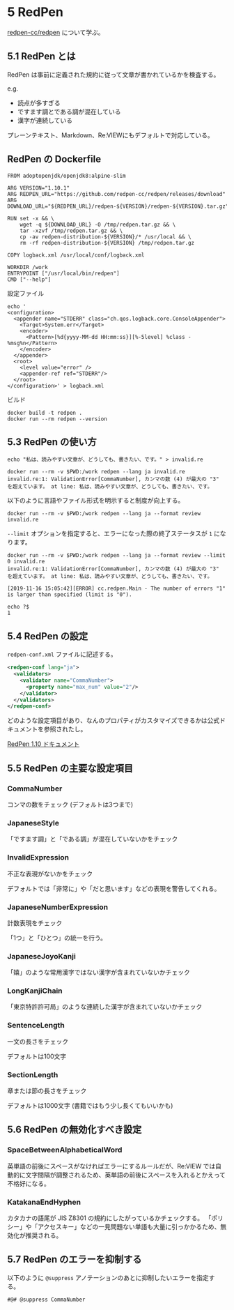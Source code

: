 # 5 RedPen

[redpen-cc/redpen](https://github.com/redpen-cc/redpen) について学ぶ。

## 5.1 RedPen とは

RedPen は事前に定義された規約に従って文章が書かれているかを検査する。

e.g.

- 読点が多すぎる
- ですます調とである調が混在している
- 漢字が連続している

プレーンテキスト、Markdown、Re:VIEWにもデフォルトで対応している。

## RedPen の Dockerfile

```
FROM adoptopenjdk/openjdk8:alpine-slim

ARG VERSION="1.10.1"
ARG REDPEN_URL="https://github.com/redpen-cc/redpen/releases/download"
ARG DOWNLOAD_URL="${REDPEN_URL}/redpen-${VERSION}/redpen-${VERSION}.tar.gz"

RUN set -x && \
    wget -q ${DOWNLOAD_URL} -O /tmp/redpen.tar.gz && \
    tar -xzvf /tmp/redpen.tar.gz && \
    cp -av redpen-distribution-${VERSION}/* /usr/local && \
    rm -rf redpen-distribution-${VERSION} /tmp/redpen.tar.gz

COPY logback.xml /usr/local/conf/logback.xml

WORKDIR /work
ENTRYPOINT ["/usr/local/bin/redpen"]
CMD ["--help"]
```

設定ファイル

```
echo '
<configuration>
  <appender name="STDERR" class="ch.qos.logback.core.ConsoleAppender">
    <Target>System.err</Target>
    <encoder>
      <Pattern>[%d{yyyy-MM-dd HH:mm:ss}][%-5level] %class - %msg%n</Pattern>
    </encoder>
  </appender>
  <root>
    <level value="error" />
    <appender-ref ref="STDERR"/>
  </root>
</configuration>' > logback.xml
```

ビルド

```
docker build -t redpen .
docker run --rm redpen --version
```

## 5.3 RedPen の使い方

```
echo "私は、読みやすい文章が、どうしても、書きたい、です。" > invalid.re

docker run --rm -v $PWD:/work redpen --lang ja invalid.re
invalid.re:1: ValidationError[CommaNumber], カンマの数 (4) が最大の "3" を超えています。 at line: 私は、読みやすい文章が、どうしても、書きたい、です。
```

以下のように言語やファイル形式を明示すると制度が向上する。

```
docker run --rm -v $PWD:/work redpen --lang ja --format review invalid.re
```

`--limit` オプションを指定すると、エラーになった際の終了ステータスが `1` になります。

```
docker run --rm -v $PWD:/work redpen --lang ja --format review --limit 0 invalid.re
invalid.re:1: ValidationError[CommaNumber], カンマの数 (4) が最大の "3" を超えています。 at line: 私は、読みやすい文章が、どうしても、書きたい、です。

[2019-11-16 15:05:42][ERROR] cc.redpen.Main - The number of errors "1" is larger than specified (limit is "0").

echo ?$
1
```

## 5.4 RedPen の設定

`redpen-conf.xml` ファイルに記述する。

```xml
<redpen-conf lang="ja">
  <validators>
    <validator name="CommaNumber">
      <property name="max_num" value="2"/>
    </validator>
  </validators>
</redpen-conf>
```

どのような設定項目があり、なんのプロパティがカスタマイズできるかは公式ドキュメントを参照されたし。

[RedPen 1.10 ドキュメント](http://redpen.cc/docs/latest/index_ja.html)

## 5.5 RedPen の主要な設定項目

### CommaNumber

コンマの数をチェック (デフォルトは3つまで)

### JapaneseStyle

「ですます調」と「である調」が混在していないかをチェック

### InvalidExpression

不正な表現がないかをチェック

デフォルトでは「非常に」や「だと思います」などの表現を警告してくれる。

### JapaneseNumberExpression

計数表現をチェック

「1つ」と「ひとつ」の統一を行う。

### JapaneseJoyoKanji

「嬉」のような常用漢字ではない漢字が含まれていないかチェック

### LongKanjiChain

「東京特許許可局」のような連続した漢字が含まれていないかチェック

### SentenceLength

一文の長さをチェック

デフォルトは100文字

### SectionLength

章または節の長さをチェック

デフォルトは1000文字 (書籍ではもう少し長くてもいいかも)

## 5.6 RedPen の無効化すべき設定

### SpaceBetweenAlphabeticalWord

英単語の前後にスペースがなければエラーにするルールだが、Re:VIEW では自動的に文字間隔が調整されるため、英単語の前後にスペースを入れるとかえって不格好になる。

### KatakanaEndHyphen

カタカナの語尾が JIS Z8301 の規約にしたがっているかチェックする。
「ポリシー」や「アクセスキー」などの一見問題ない単語も大量に引っかかるため、無効化が推奨される。

## 5.7 RedPen のエラーを抑制する

以下のように `@suppress` アノテーションのあとに抑制したいエラーを指定する。

```
#@# @suppress CommaNumber
```


